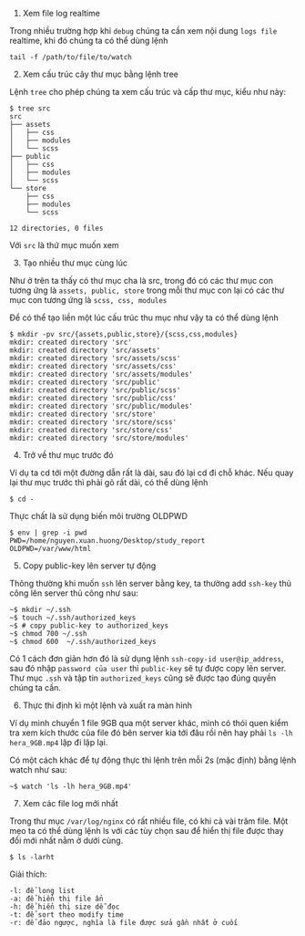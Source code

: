 1. Xem file log realtime

Trong nhiều trường hợp khi `debug` chúng ta cần xem nội dung `logs file` realtime, khi đó chúng ta có thể dùng lệnh
```
tail -f /path/to/file/to/watch
```

2. Xem cấu trúc cây thư mục bằng lệnh tree

Lệnh `tree` cho phép chúng ta xem cấu trúc và cấp thư mục, kiểu như này:
```
$ tree src
src
├── assets
│   ├── css
│   ├── modules
│   └── scss
├── public
│   ├── css
│   ├── modules
│   └── scss
└── store
    ├── css
    ├── modules
    └── scss

12 directories, 0 files
```
Với `src` là thứ mục muốn xem

3. Tạo nhiều thư mục cùng lúc

Như ở trên ta thấy có thư mục cha là src, trong đó có các thư mục con tương ứng là `assets, public, store` trong mỗi thư mục con lại có các thư mục con tương ứng là `scss, css, modules`

Để có thể tạo liền một lúc cấu trúc thu mục như vậy ta có thể dùng lệnh

```
$ mkdir -pv src/{assets,public,store}/{scss,css,modules}
mkdir: created directory 'src'
mkdir: created directory 'src/assets'
mkdir: created directory 'src/assets/scss'
mkdir: created directory 'src/assets/css'
mkdir: created directory 'src/assets/modules'
mkdir: created directory 'src/public'
mkdir: created directory 'src/public/scss'
mkdir: created directory 'src/public/css'
mkdir: created directory 'src/public/modules'
mkdir: created directory 'src/store'
mkdir: created directory 'src/store/scss'
mkdir: created directory 'src/store/css'
mkdir: created directory 'src/store/modules'
```

4. Trở về thư mục trước đó

Ví dụ ta cd tới một đường dẫn rất là dài, sau đó lại cd đi chỗ khác. Nếu quay lại thư mục trước thì phải gõ rất dài, có thể dùng lệnh
```
$ cd -
```
Thực chất là sử dụng biến môi trường OLDPWD
```
$ env | grep -i pwd
PWD=/home/nguyen.xuan.huong/Desktop/study_report
OLDPWD=/var/www/html
```

5. Copy public-key lên server tự động

Thông thường khi muốn `ssh` lên server bằng key, ta thường add `ssh-key` thủ công lên server thủ công như sau:

```
~$ mkdir ~/.ssh
~$ touch ~/.ssh/authorized_keys
~$ # copy public-key to authorized_keys
~$ chmod 700 ~/.ssh
~$ chmod 600  ~/.ssh/authorized_keys
```
Có 1 cách đơn giản hơn đó là sử dụng lệnh `ssh-copy-id user@ip_address`, sau đó nhập `password của user` thì `public-key` sẽ tự được copy lên server. Thư mục `.ssh` và tập tin `authorized_keys` cũng sẽ được tạo đúng quyền chúng ta cần.

6. Thực thi định kì một lệnh và xuất ra màn hình

Ví dụ mình chuyển 1 file 9GB qua một server khác, mình có thói quen kiểm tra xem kích thước của file đó bên server kia tới đâu rồi nên hay phải `ls -lh hera_9GB.mp4` lặp đi lặp lại.

Có một cách khác để tự động thực thi lệnh trên mỗi 2s (mặc định) bằng lệnh watch như sau:

```
~$ watch 'ls -lh hera_9GB.mp4'
```

7. Xem các file log mới nhất

Trong thư mục `/var/log/nginx` có rất nhiều file, có khi cả vài trăm file. Một mẹo ta có thể dùng lệnh ls với các tùy chọn sau để hiển thị file được thay đổi mới nhất nằm ở dưới cùng.

```
$ ls -larht
```

Giải thích:
```
-l: để long list
-a: để hiển thị file ẩn
-h: để hiển thị size dễ đọc
-t: để sort theo modify time
-r: để đảo ngược, nghĩa là file được sửa gần nhất ở cuối
```
